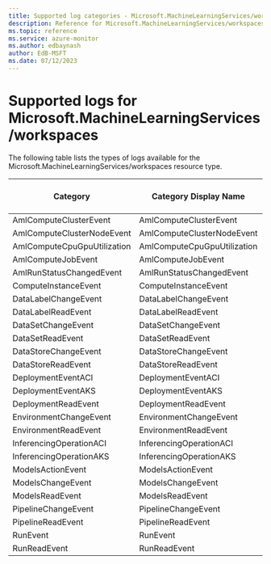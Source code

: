 ```yaml
---
title: Supported log categories - Microsoft.MachineLearningServices/workspaces
description: Reference for Microsoft.MachineLearningServices/workspaces in Azure Monitor Logs.
ms.topic: reference
ms.service: azure-monitor
ms.author: edbaynash
author: EdB-MSFT
ms.date: 07/12/2023
---
```

# Supported logs for Microsoft.MachineLearningServices/workspaces  
<!-- Data source : naam-->


  The following table lists the types of logs available for the Microsoft.MachineLearningServices/workspaces resource type.

|Category|Category Display Name|Costs To Export|
|---|---|---|
|AmlComputeClusterEvent |AmlComputeClusterEvent |No |
|AmlComputeClusterNodeEvent |AmlComputeClusterNodeEvent |Yes |
|AmlComputeCpuGpuUtilization |AmlComputeCpuGpuUtilization |No |
|AmlComputeJobEvent |AmlComputeJobEvent |No |
|AmlRunStatusChangedEvent |AmlRunStatusChangedEvent |No |
|ComputeInstanceEvent |ComputeInstanceEvent |Yes |
|DataLabelChangeEvent |DataLabelChangeEvent |Yes |
|DataLabelReadEvent |DataLabelReadEvent |Yes |
|DataSetChangeEvent |DataSetChangeEvent |Yes |
|DataSetReadEvent |DataSetReadEvent |Yes |
|DataStoreChangeEvent |DataStoreChangeEvent |Yes |
|DataStoreReadEvent |DataStoreReadEvent |Yes |
|DeploymentEventACI |DeploymentEventACI |Yes |
|DeploymentEventAKS |DeploymentEventAKS |Yes |
|DeploymentReadEvent |DeploymentReadEvent |Yes |
|EnvironmentChangeEvent |EnvironmentChangeEvent |Yes |
|EnvironmentReadEvent |EnvironmentReadEvent |Yes |
|InferencingOperationACI |InferencingOperationACI |Yes |
|InferencingOperationAKS |InferencingOperationAKS |Yes |
|ModelsActionEvent |ModelsActionEvent |Yes |
|ModelsChangeEvent |ModelsChangeEvent |Yes |
|ModelsReadEvent |ModelsReadEvent |Yes |
|PipelineChangeEvent |PipelineChangeEvent |Yes |
|PipelineReadEvent |PipelineReadEvent |Yes |
|RunEvent |RunEvent |Yes |
|RunReadEvent |RunReadEvent |Yes |


<!--Gen Date:  Wed Jul 12 2023 17:59:09 GMT+0300 (Israel Daylight Time)-->